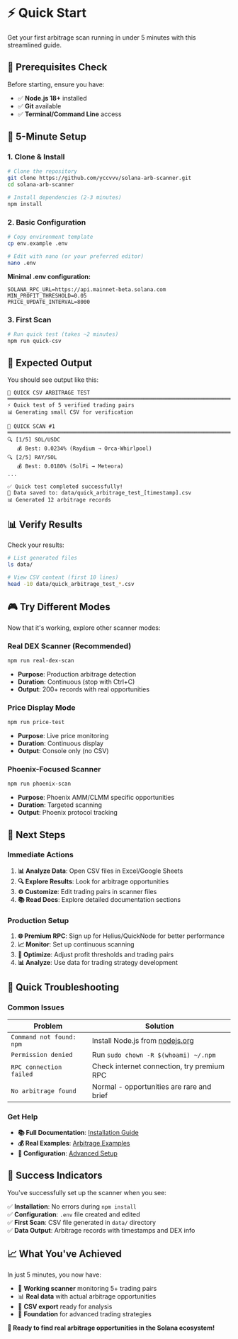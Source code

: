 # ⚡ Quick Start

Get your first arbitrage scan running in under 5 minutes with this streamlined guide.

## 🎯 Prerequisites Check

Before starting, ensure you have:
- ✅ **Node.js 18+** installed
- ✅ **Git** available
- ✅ **Terminal/Command Line** access

## 🚀 5-Minute Setup

### **1. Clone & Install**
```bash
# Clone the repository
git clone https://github.com/yccvvv/solana-arb-scanner.git
cd solana-arb-scanner

# Install dependencies (2-3 minutes)
npm install
```

### **2. Basic Configuration**
```bash
# Copy environment template
cp env.example .env

# Edit with nano (or your preferred editor)
nano .env
```

**Minimal .env configuration:**
```env
SOLANA_RPC_URL=https://api.mainnet-beta.solana.com
MIN_PROFIT_THRESHOLD=0.05
PRICE_UPDATE_INTERVAL=8000
```

### **3. First Scan**
```bash
# Run quick test (takes ~2 minutes)
npm run quick-csv
```

## 🎉 Expected Output

You should see output like this:

```
🚀 QUICK CSV ARBITRAGE TEST
════════════════════════════════════════════════════════════════════════════════
⚡ Quick test of 5 verified trading pairs
📊 Generating small CSV for verification

🔄 QUICK SCAN #1
════════════════════════════════════════════════════════════════════════════════
🔍 [1/5] SOL/USDC
   💰 Best: 0.0234% (Raydium → Orca-Whirlpool)
🔍 [2/5] RAY/SOL  
   💰 Best: 0.0180% (SolFi → Meteora)
...

✅ Quick test completed successfully!
📁 Data saved to: data/quick_arbitrage_test_[timestamp].csv
📊 Generated 12 arbitrage records
```

## 📊 Verify Results

Check your results:

```bash
# List generated files
ls data/

# View CSV content (first 10 lines)
head -10 data/quick_arbitrage_test_*.csv
```

## 🎮 Try Different Modes

Now that it's working, explore other scanner modes:

### **Real DEX Scanner (Recommended)**
```bash
npm run real-dex-scan
```
- **Purpose**: Production arbitrage detection
- **Duration**: Continuous (stop with Ctrl+C)
- **Output**: 200+ records with real opportunities

### **Price Display Mode**
```bash
npm run price-test
```
- **Purpose**: Live price monitoring
- **Duration**: Continuous display
- **Output**: Console only (no CSV)

### **Phoenix-Focused Scanner**
```bash
npm run phoenix-scan
```
- **Purpose**: Phoenix AMM/CLMM specific opportunities
- **Duration**: Targeted scanning
- **Output**: Phoenix protocol tracking

## 🔧 Next Steps

### **Immediate Actions**
1. **📊 Analyze Data**: Open CSV files in Excel/Google Sheets
2. **🔍 Explore Results**: Look for arbitrage opportunities
3. **⚙️ Customize**: Edit trading pairs in scanner files
4. **📚 Read Docs**: Explore detailed documentation sections

### **Production Setup**
1. **🌐 Premium RPC**: Sign up for Helius/QuickNode for better performance
2. **📈 Monitor**: Set up continuous scanning
3. **🎯 Optimize**: Adjust profit thresholds and trading pairs
4. **📊 Analyze**: Use data for trading strategy development

## 🐛 Quick Troubleshooting

### **Common Issues**

| **Problem** | **Solution** |
|-------------|--------------|
| `Command not found: npm` | Install Node.js from [nodejs.org](https://nodejs.org) |
| `Permission denied` | Run `sudo chown -R $(whoami) ~/.npm` |
| `RPC connection failed` | Check internet connection, try premium RPC |
| `No arbitrage found` | Normal - opportunities are rare and brief |

### **Get Help**
- **📚 Full Documentation**: [Installation Guide](installation.md)
- **💰 Real Examples**: [Arbitrage Examples](../data-analysis/real-examples.md)
- **🔧 Configuration**: [Advanced Setup](../configuration/environment.md)

## 🎯 Success Indicators

You've successfully set up the scanner when you see:

✅ **Installation**: No errors during `npm install`  
✅ **Configuration**: `.env` file created and edited  
✅ **First Scan**: CSV file generated in `data/` directory  
✅ **Data Output**: Arbitrage records with timestamps and DEX info  

## 📈 What You've Achieved

In just 5 minutes, you now have:

- 🔄 **Working scanner** monitoring 5+ trading pairs
- 📊 **Real data** with actual arbitrage opportunities  
- 💾 **CSV export** ready for analysis
- 🎯 **Foundation** for advanced trading strategies

**🚀 Ready to find real arbitrage opportunities in the Solana ecosystem!** 
